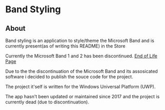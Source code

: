 # Band Styling

## About
Band styling is an application to style/theme the Microsoft Band and is currently present(as of writing this README) in the Store

Currently the Microsoft Band 1 and 2 has been discontinued. [End of Life Page](https://support.microsoft.com/en-us/help/4467073/end-of-support-for-the-microsoft-health-dashboard-applications)

Due to the the discontinuation of the Microsoft Band and its assosicated software i decided to publish the souce code for the project.

The project it'self is written for the Windows Universal Platform (UWP).

The app hasn't been updated or maintained since 2017 and the project is currently dead (due to discontinuation).

